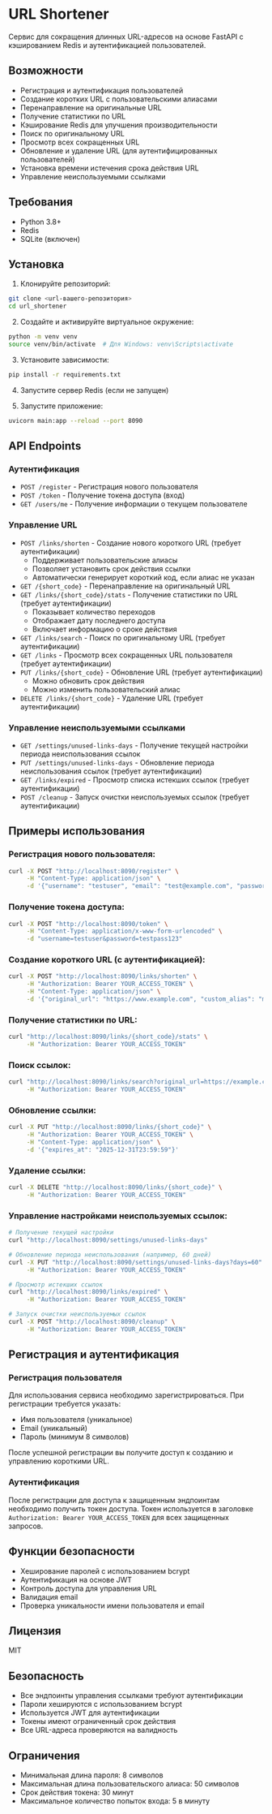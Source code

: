 # URL Shortener

Сервис для сокращения длинных URL-адресов на основе FastAPI с кэшированием Redis и аутентификацией пользователей.

## Возможности

- Регистрация и аутентификация пользователей
- Создание коротких URL с пользовательскими алиасами
- Перенаправление на оригинальные URL
- Получение статистики по URL
- Кэширование Redis для улучшения производительности
- Поиск по оригинальному URL
- Просмотр всех сокращенных URL
- Обновление и удаление URL (для аутентифицированных пользователей)
- Установка времени истечения срока действия URL
- Управление неиспользуемыми ссылками

## Требования

- Python 3.8+
- Redis
- SQLite (включен)

## Установка

1. Клонируйте репозиторий:
```bash
git clone <url-вашего-репозитория>
cd url_shortener
```

2. Создайте и активируйте виртуальное окружение:
```bash
python -m venv venv
source venv/bin/activate  # Для Windows: venv\Scripts\activate
```

3. Установите зависимости:
```bash
pip install -r requirements.txt
```

4. Запустите сервер Redis (если не запущен)

5. Запустите приложение:
```bash
uvicorn main:app --reload --port 8090
```

## API Endpoints

### Аутентификация
- `POST /register` - Регистрация нового пользователя
- `POST /token` - Получение токена доступа (вход)
- `GET /users/me` - Получение информации о текущем пользователе

### Управление URL
- `POST /links/shorten` - Создание нового короткого URL (требует аутентификации)
  - Поддерживает пользовательские алиасы
  - Позволяет установить срок действия ссылки
  - Автоматически генерирует короткий код, если алиас не указан
- `GET /{short_code}` - Перенаправление на оригинальный URL
- `GET /links/{short_code}/stats` - Получение статистики по URL (требует аутентификации)
  - Показывает количество переходов
  - Отображает дату последнего доступа
  - Включает информацию о сроке действия
- `GET /links/search` - Поиск по оригинальному URL (требует аутентификации)
- `GET /links` - Просмотр всех сокращенных URL пользователя (требует аутентификации)
- `PUT /links/{short_code}` - Обновление URL (требует аутентификации)
  - Можно обновить срок действия
  - Можно изменить пользовательский алиас
- `DELETE /links/{short_code}` - Удаление URL (требует аутентификации)

### Управление неиспользуемыми ссылками
- `GET /settings/unused-links-days` - Получение текущей настройки периода неиспользования ссылок
- `PUT /settings/unused-links-days` - Обновление периода неиспользования ссылок (требует аутентификации)
- `GET /links/expired` - Просмотр списка истекших ссылок (требует аутентификации)
- `POST /cleanup` - Запуск очистки неиспользуемых ссылок (требует аутентификации)

## Примеры использования

### Регистрация нового пользователя:
```bash
curl -X POST "http://localhost:8090/register" \
     -H "Content-Type: application/json" \
     -d '{"username": "testuser", "email": "test@example.com", "password": "testpass123"}'
```

### Получение токена доступа:
```bash
curl -X POST "http://localhost:8090/token" \
     -H "Content-Type: application/x-www-form-urlencoded" \
     -d "username=testuser&password=testpass123"
```

### Создание короткого URL (с аутентификацией):
```bash
curl -X POST "http://localhost:8090/links/shorten" \
     -H "Authorization: Bearer YOUR_ACCESS_TOKEN" \
     -H "Content-Type: application/json" \
     -d '{"original_url": "https://www.example.com", "custom_alias": "my-link", "expires_at": "2025-12-31T23:59:59"}'
```

### Получение статистики по URL:
```bash
curl "http://localhost:8090/links/{short_code}/stats" \
     -H "Authorization: Bearer YOUR_ACCESS_TOKEN"
```

### Поиск ссылок:
```bash
curl "http://localhost:8090/links/search?original_url=https://example.com" \
     -H "Authorization: Bearer YOUR_ACCESS_TOKEN"
```

### Обновление ссылки:
```bash
curl -X PUT "http://localhost:8090/links/{short_code}" \
     -H "Authorization: Bearer YOUR_ACCESS_TOKEN" \
     -H "Content-Type: application/json" \
     -d '{"expires_at": "2025-12-31T23:59:59"}'
```

### Удаление ссылки:
```bash
curl -X DELETE "http://localhost:8090/links/{short_code}" \
     -H "Authorization: Bearer YOUR_ACCESS_TOKEN"
```

### Управление настройками неиспользуемых ссылок:
```bash
# Получение текущей настройки
curl "http://localhost:8090/settings/unused-links-days"

# Обновление периода неиспользования (например, 60 дней)
curl -X PUT "http://localhost:8090/settings/unused-links-days?days=60" \
     -H "Authorization: Bearer YOUR_ACCESS_TOKEN"

# Просмотр истекших ссылок
curl "http://localhost:8090/links/expired" \
     -H "Authorization: Bearer YOUR_ACCESS_TOKEN"

# Запуск очистки неиспользуемых ссылок
curl -X POST "http://localhost:8090/cleanup" \
     -H "Authorization: Bearer YOUR_ACCESS_TOKEN"
```

## Регистрация и аутентификация

### Регистрация пользователя
Для использования сервиса необходимо зарегистрироваться. При регистрации требуется указать:
- Имя пользователя (уникальное)
- Email (уникальный)
- Пароль (минимум 8 символов)

После успешной регистрации вы получите доступ к созданию и управлению короткими URL.

### Аутентификация
После регистрации для доступа к защищенным эндпоинтам необходимо получить токен доступа. Токен используется в заголовке `Authorization: Bearer YOUR_ACCESS_TOKEN` для всех защищенных запросов.

## Функции безопасности

- Хеширование паролей с использованием bcrypt
- Аутентификация на основе JWT
- Контроль доступа для управления URL
- Валидация email
- Проверка уникальности имени пользователя и email

## Лицензия

MIT 

## Безопасность

- Все эндпоинты управления ссылками требуют аутентификации
- Пароли хешируются с использованием bcrypt
- Используется JWT для аутентификации
- Токены имеют ограниченный срок действия
- Все URL-адреса проверяются на валидность

## Ограничения

- Минимальная длина пароля: 8 символов
- Максимальная длина пользовательского алиаса: 50 символов
- Срок действия токена: 30 минут
- Максимальное количество попыток входа: 5 в минуту 